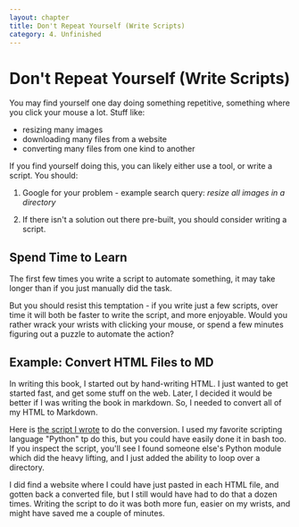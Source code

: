 ```yaml
---
layout: chapter
title: Don't Repeat Yourself (Write Scripts)
category: 4. Unfinished
---
```


# Don't Repeat Yourself (Write Scripts)

You may find yourself one day doing something repetitive, something where you click your mouse a lot. Stuff like:

 * resizing many images
 * downloading many files from a website
 * converting many files from one kind to another

If you find yourself doing this, you can likely either use a tool, or write a script. You should:

 1. Google for your problem - example search query: _resize all images in a directory_

 2. If there isn't a solution out there pre-built, you should consider writing a script.

## Spend Time to Learn

 The first few times you write a script to automate something, it may take longer than if you just manually did the task. 

 But you should resist this temptation - if you write just a few scripts, over time it will both be faster to write the script, and more enjoyable. Would you rather wrack your wrists with clicking your mouse, or spend a few minutes figuring out a puzzle to automate the action?

## Example: Convert HTML Files to MD

 In writing this book, I started out by hand-writing HTML. I just wanted to get started fast, and get some stuff on the web. Later, I decided it would be better if I was writing the book in markdown. So, I needed to convert all of my HTML to Markdown.

 Here is [the script I wrote](/projects/html_to_markdown.py) to do the conversion. I used my favorite scripting language "Python" tp do this, but you could have easily done it in bash too. If you inspect the script, you'll see I found someone else's Python module which did the heavy lifting, and I just added the ability to loop over a directory.

 I did find a website where I could have just pasted in each HTML file, and gotten back a converted file, but I still would have had to do that a dozen times. Writing the script to do it was both more fun, easier on my wrists, and might have saved me a couple of minutes.
